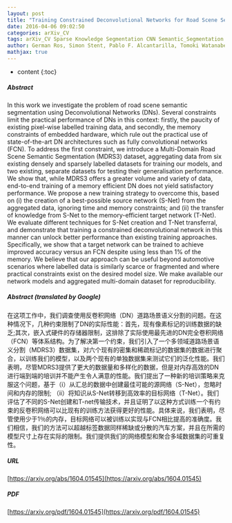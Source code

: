 ```yaml
---
layout: post
title: "Training Constrained Deconvolutional Networks for Road Scene Semantic Segmentation"
date: 2016-04-06 09:02:50
categories: arXiv_CV
tags: arXiv_CV Sparse Knowledge Segmentation CNN Semantic_Segmentation
author: German Ros, Simon Stent, Pablo F. Alcantarilla, Tomoki Watanabe
mathjax: true
---
```


* content
{:toc}

##### Abstract
In this work we investigate the problem of road scene semantic segmentation using Deconvolutional Networks (DNs). Several constraints limit the practical performance of DNs in this context: firstly, the paucity of existing pixel-wise labelled training data, and secondly, the memory constraints of embedded hardware, which rule out the practical use of state-of-the-art DN architectures such as fully convolutional networks (FCN). To address the first constraint, we introduce a Multi-Domain Road Scene Semantic Segmentation (MDRS3) dataset, aggregating data from six existing densely and sparsely labelled datasets for training our models, and two existing, separate datasets for testing their generalisation performance. We show that, while MDRS3 offers a greater volume and variety of data, end-to-end training of a memory efficient DN does not yield satisfactory performance. We propose a new training strategy to overcome this, based on (i) the creation of a best-possible source network (S-Net) from the aggregated data, ignoring time and memory constraints; and (ii) the transfer of knowledge from S-Net to the memory-efficient target network (T-Net). We evaluate different techniques for S-Net creation and T-Net transferral, and demonstrate that training a constrained deconvolutional network in this manner can unlock better performance than existing training approaches. Specifically, we show that a target network can be trained to achieve improved accuracy versus an FCN despite using less than 1\% of the memory. We believe that our approach can be useful beyond automotive scenarios where labelled data is similarly scarce or fragmented and where practical constraints exist on the desired model size. We make available our network models and aggregated multi-domain dataset for reproducibility.

##### Abstract (translated by Google)
在这项工作中，我们调查使用反卷积网络（DN）道路场景语义分割的问题。在这种情况下，几种约束限制了DN的实际性能：首先，现有像素标记的训练数据的缺乏;其次，嵌入式硬件的存储器限制，这排除了实际使用最先进的DN完全卷积网络（FCN）等体系结构。为了解决第一个约束，我们引入了一个多领域道路场景语义分割（MDRS3）数据集，对六个现有的密集和稀疏标记的数据集的数据进行聚合，以训练我们的模型，以及两个现有的单独数据集来测试它们的泛化性能。我们表明，尽管MDRS3提供了更大的数据量和多样化的数据，但是对内存高效的DN进行端到端的培训并不能产生令人满意的性能。我们提出了一种新的培训策略来克服这个问题，基于（i）从汇总的数据中创建最佳可能的源网络（S-Net），忽略时间和内存的限制; （ii）将知识从S-Net转移到高效率的目标网络（T-Net）。我们评估了不同的S-Net创建和T-net传输技术，并且证明了以这种方式训练一个有约束的反卷积网络可以比现有的训练方法获得更好的性能。具体来说，我们表明，尽管使用少于1％的内存，目标网络可以被训练以实现与FCN相比提高的准确度。我们相信，我们的方法可以超越标签数据同样稀缺或分散的汽车方案，并且在所需的模型尺寸上存在实际的限制。我们提供我们的网络模型和聚合多域数据集的可重复性。

##### URL
[https://arxiv.org/abs/1604.01545](https://arxiv.org/abs/1604.01545)

##### PDF
[https://arxiv.org/pdf/1604.01545](https://arxiv.org/pdf/1604.01545)

